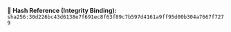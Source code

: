 **🧾 Hash Reference (Integrity Binding):**
`sha256:30d226bc43d6138e7f691ec8f63f89c7b597d4161a9ff95d00b304a7667f7279`

<!--
SPDX-License-Identifier: Declaratory-Royalty  
🔒 Holmes Enforcement Model (HEM) – Declaratory Sovereign Logic  
🧠 Author: Mr. Holmes  
📜 License: Declaratory Royalty License (see LICENSE-HEM.md)  
📁 Repository: https://github.com/Gamerdudee/holmes-enforcement-model  
-->



